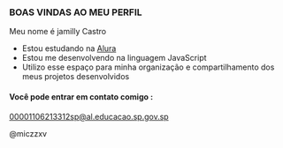 ### BOAS VINDAS AO MEU PERFIL

Meu nome é jamilly Castro

- Estou estudando na [Alura](https://www.alura.com.br)
- Estou me desenvolvendo na linguagem JavaScript
- Utilizo esse espaço para minha organização e compartilhamento dos meus projetos desenvolvidos
#### Você pode entrar em contato comigo :

00001106213312sp@al.educacao.sp.gov.sp

@miczzxv
